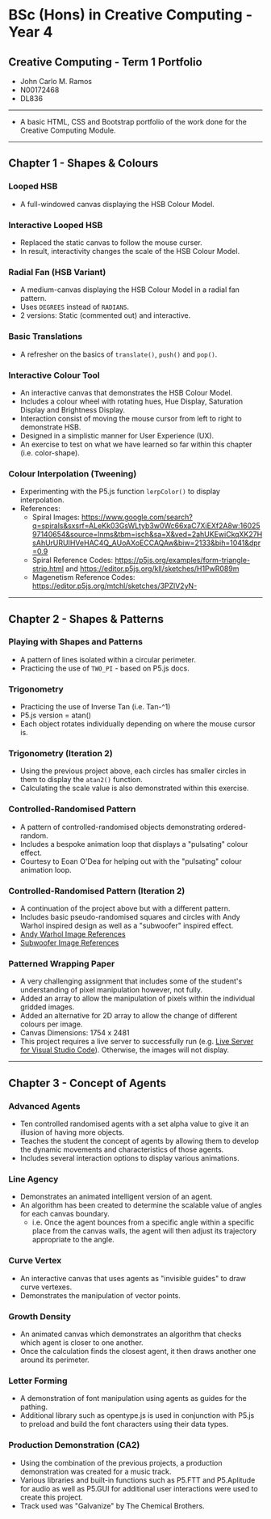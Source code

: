 # BSc (Hons) in Creative Computing - Year 4
## Creative Computing - Term 1 Portfolio
- John Carlo M. Ramos
- N00172468
- DL836

---

- A basic HTML, CSS and Bootstrap portfolio of the work done for the Creative Computing Module.

---

## Chapter 1 - Shapes & Colours
### Looped HSB
- A full-windowed canvas displaying the HSB Colour Model.

### Interactive Looped HSB
- Replaced the static canvas to follow the mouse curser.
- In result, interactivity changes the scale of the HSB Colour Model.

### Radial Fan (HSB Variant)
- A medium-canvas displaying the HSB Colour Model in a radial fan pattern.
- Uses `DEGREES` instead of `RADIANS`.
- 2 versions: Static (commented out) and interactive.

### Basic Translations
- A refresher on the basics of `translate()`, `push()` and `pop()`.

### Interactive Colour Tool
- An interactive canvas that demonstrates the HSB Colour Model.
- Includes a colour wheel with rotating hues, Hue Display, Saturation Display and Brightness Display.
- Interaction consist of moving the mouse cursor from left to right to demonstrate HSB.
- Designed in a simplistic manner for User Experience (UX).
- An exercise to test on what we have learned so far within this chapter (i.e. color-shape). 

### Colour Interpolation (Tweening)
- Experimenting with the P5.js function `lerpColor()` to display interpolation.
- References: 
    - Spiral Images: https://www.google.com/search?q=spirals&sxsrf=ALeKk03GsWLtyb3w0Wc66xaC7XiEXf2A8w:1602597140654&source=lnms&tbm=isch&sa=X&ved=2ahUKEwiCkqXK27HsAhUrURUIHVeHAC4Q_AUoAXoECCAQAw&biw=2133&bih=1041&dpr=0.9
    - Spiral Reference Codes: https://p5js.org/examples/form-triangle-strip.html and https://editor.p5js.org/kll/sketches/H1PwR089m
    - Magenetism Reference Codes: https://editor.p5js.org/mtchl/sketches/3PZlV2yN-

---

## Chapter 2 - Shapes & Patterns
### Playing with Shapes and Patterns
- A pattern of lines isolated within a circular perimeter.
- Practicing the use of `TWO_PI` - based on P5.js docs.

### Trigonometry
- Practicing the use of Inverse Tan (i.e. Tan-^1)
- P5.js version = atan()
- Each object rotates individually depending on where the mouse cursor is. 

### Trigonometry (Iteration 2)
- Using the previous project above, each circles has smaller circles in them to display the `atan2()` function.
- Calculating the scale value is also demonstrated within this exercise. 

### Controlled-Randomised Pattern
- A pattern of controlled-randomised objects demonstrating ordered-random.
- Includes a bespoke animation loop that displays a "pulsating" colour effect.
- Courtesy to Eoan O'Dea for helping out with the "pulsating" colour animation loop.  

### Controlled-Randomised Pattern (Iteration 2)
- A continuation of the project above but with a different pattern.
- Includes basic pseudo-randomised squares and circles with Andy Warhol inspired design as well as a "subwoofer" inspired effect.
- [Andy Warhol Image References](https://www.google.com/search?q=andy+warhol+art&sxsrf=ALeKk01yhxrVfAD4G7axM6s1tqgOKN9g3A:1603991967086&source=lnms&tbm=isch&sa=X&ved=2ahUKEwj3qK7bp9rsAhVyt3EKHbwDAkQQ_AUoAXoECCUQAw&biw=1707&bih=803&dpr=1.13) 
- [Subwoofer Image References](https://www.google.com/search?q=speaker+art+design&tbm=isch&ved=2ahUKEwiK8NH3ytrsAhV5RBUIHR3TBiQQ2-cCegQIABAA&oq=speaker+art+&gs_lcp=CgNpbWcQARgAMgIIADICCAAyAggAMgQIABAeMgYIABAFEB4yBggAEAUQHjIGCAAQBRAeMgYIABAFEB4yBggAEAUQHjIGCAAQBRAeOgQIIxAnOgQIABBDOgQIABADOgUIABCxAzoHCAAQsQMQQ1DHOFjNgQFgvIwBaABwAHgAgAFGiAGpBZIBAjEymAEAoAEBqgELZ3dzLXdpei1pbWfAAQE&sclient=img&ei=jR6bX8r1JfmI1fAPnaaboAI&bih=1041&biw=2133)

### Patterned Wrapping Paper 
- A very challenging assignment that includes some of the student's understanding of pixel manipulation however, not fully. 
- Added an array to allow the manipulation of pixels within the individual gridded images.
- Added an alternative for 2D array to allow the change of different colours per image. 
- Canvas Dimensions: 1754 x 2481 
- This project requires a live server to successfully run (e.g. [Live Server for Visual Studio Code](https://marketplace.visualstudio.com/items?itemName=ritwickdey.LiveServer)). Otherwise, the images will not display.

---

## Chapter 3 - Concept of Agents
### Advanced Agents
- Ten controlled randomised agents with a set alpha value to give it an illusion of having more objects.
- Teaches the student the concept of agents by allowing them to develop the dynamic movements and characteristics of those agents.
- Includes several interaction options to display various animations.

### Line Agency
- Demonstrates an animated intelligent version of an agent.
- An algorithm has been created to determine the scalable value of angles for each canvas boundary.
    - i.e. Once the agent bounces from a specific angle within a specific place from the canvas walls, the agent will then adjust its trajectory appropriate to the angle.

### Curve Vertex
- An interactive canvas that uses agents as "invisible guides" to draw curve vertexes.
- Demonstrates the manipulation of vector points.

### Growth Density
- An animated canvas which demonstrates an algorithm that checks which agent is closer to one another.
- Once the calculation finds the closest agent, it then draws another one around its perimeter.

### Letter Forming
- A demonstration of font manipulation using agents as guides for the pathing.
- Additional library such as opentype.js is used in conjunction with P5.js to preload and build the font characters using their data types.

### Production Demonstration (CA2)
- Using the combination of the previous projects, a production demonstration was created for a music track.
- Various libraries and built-in functions such as P5.FTT and P5.Aplitude for audio as well as P5.GUI for additional user interactions were used to create this project.
- Track used was "Galvanize" by The Chemical Brothers.  